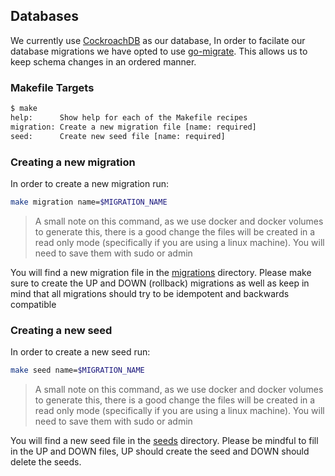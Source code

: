 ## Databases

We currently use [CockroachDB](1) as our database, In order to facilate our
database migrations we have opted to use [go-migrate](2). This allows us to keep
schema changes in an ordered manner.

### Makefile Targets

```bash
$ make
help:      Show help for each of the Makefile recipes
migration: Create a new migration file [name: required]
seed:      Create new seed file [name: required]
```

### Creating a new migration

In order to create a new migration run:

```bash
make migration name=$MIGRATION_NAME
```
> A small note on this command, as we use docker and docker volumes to
generate this, there is a good change the files will be created in a read only
mode (specifically if you are using a linux machine). You will need to save them with sudo or admin

You will find a new migration file in the [migrations](./migrations) directory.
Please make sure to create the UP  and DOWN (rollback) migrations as well as
keep in mind that all migrations should try to be idempotent and backwards
compatible

### Creating a new seed

In order to create a new seed run:

```bash
make seed name=$MIGRATION_NAME
```
> A small note on this command, as we use docker and docker volumes to
generate this, there is a good change the files will be created in a read only
mode (specifically if you are using a linux machine). You will need to save them with sudo or admin

You will find a new seed file in the [seeds](./seeds) directory. Please be
mindful to fill in the UP and DOWN files, UP should create the seed and DOWN
should delete the seeds.

[1]: https://www.cockroachlabs.com/docs/
[2]: https://github.com/golang-migrate/migrate
